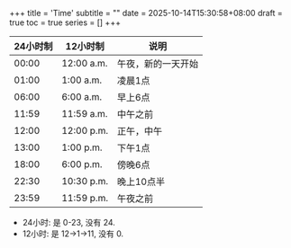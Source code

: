 +++
title = 'Time'
subtitle = ""
date = 2025-10-14T15:30:58+08:00
draft = true
toc = true
series = []
+++


| 24小时制 | 12小时制   | 说明               |
| -------- | ---------- | ------------------ |
| 00:00    | 12:00 a.m. | 午夜，新的一天开始 |
| 01:00    | 1:00 a.m.  | 凌晨1点            |
| 06:00    | 6:00 a.m.  | 早上6点            |
| 11:59    | 11:59 a.m. | 中午之前           |
| 12:00    | 12:00 p.m. | 正午，中午         |
| 13:00    | 1:00 p.m.  | 下午1点            |
| 18:00    | 6:00 p.m.  | 傍晚6点            |
| 22:30    | 10:30 p.m. | 晚上10点半         |
| 23:59    | 11:59 p.m. | 午夜之前           |


- 24小时: 是 0-23, 没有 24. 
- 12小时: 是 12->1->11, 没有 0.


